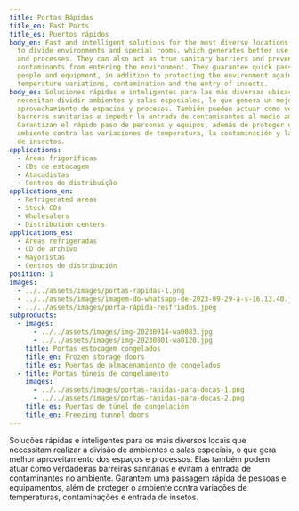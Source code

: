 ```yaml
---
title: Portas Rápidas
title_en: Fast Ports
title_es: Puertos rápidos
body_en: Fast and intelligent solutions for the most diverse locations that need
  to divide environments and special rooms, which generates better use of spaces
  and processes. They can also act as true sanitary barriers and prevent
  contaminants from entering the environment. They guarantee quick passage of
  people and equipment, in addition to protecting the environment against
  temperature variations, contamination and the entry of insects.
body_es: Soluciones rápidas e inteligentes para las más diversas ubicaciones que
  necesitan dividir ambientes y salas especiales, lo que genera un mejor
  aprovechamiento de espacios y procesos. También pueden actuar como verdaderas
  barreras sanitarias e impedir la entrada de contaminantes al medio ambiente.
  Garantizan el rápido paso de personas y equipos, además de proteger el
  ambiente contra las variaciones de temperatura, la contaminación y la entrada
  de insectos.
applications:
  - Áreas frigoríficas
  - CDs de estocagem
  - Atacadistas
  - Centros de distribuição
applications_en:
  - Refrigerated areas
  - Stock CDs
  - Wholesalers
  - Distribution centers
applications_es:
  - Áreas refrigeradas
  - CD de archivo
  - Mayoristas
  - Centros de distribución
position: 1
images:
  - ../../assets/images/portas-rapidas-1.png
  - ../../assets/images/imagem-do-whatsapp-de-2023-09-29-à-s-16.13.40.jpg
  - ../../assets/images/porta-rápida-resfriados.jpeg
subproducts:
  - images:
      - ../../assets/images/img-20230914-wa0083.jpg
      - ../../assets/images/img-20230801-wa0120.jpg
    title: Portas estocagem congelados
    title_en: Frozen storage doors
    title_es: Puertas de almacenamiento de congelados
  - title: Portas túneis de congelamento
    images:
      - ../../assets/images/portas-rapidas-para-docas-1.png
      - ../../assets/images/portas-rapidas-para-docas-2.png
    title_es: Puertas de túnel de congelación
    title_en: Freezing tunnel doors
---
```


Soluções rápidas e inteligentes para os mais diversos locais que necessitam realizar a divisão de ambientes e salas especiais, o que gera melhor aproveitamento dos espaços e processos. Elas também podem atuar como verdadeiras barreiras sanitárias e evitam a entrada de contaminantes no ambiente. Garantem uma passagem rápida de pessoas e equipamentos, além de proteger o ambiente contra variações de temperaturas, contaminações e entrada de insetos.

